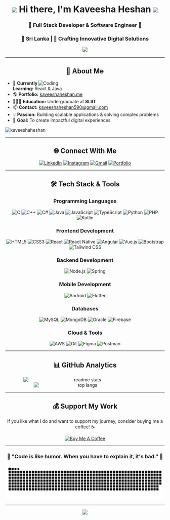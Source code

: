 <div align="center">
  
# <img src="https://media.giphy.com/media/hvRJCLFzcasrR4ia7z/giphy.gif" width="28"> **Hi there, I'm Kaveesha Heshan** <img src="https://media.giphy.com/media/hvRJCLFzcasrR4ia7z/giphy.gif" width="28">

### 🚀 **Full Stack Developer & Software Engineer** 🚀
### 📍 **Sri Lanka** | 🎯 **Crafting Innovative Digital Solutions**

<img src="https://readme-typing-svg.herokuapp.com/?font=Righteous&size=35&center=true&vCenter=true&width=500&height=70&duration=4000&lines=Hi+There!+👋;I'm+Kaveesha+Heshan!;Full+Stack+Developer!;Software+Engineer!;Welcome+to+my+profile!" />

</div>

---

<div align="center">

## 🎯 **About Me**

</div>

<img align="right" alt="Coding" width="400" src="https://media.giphy.com/media/qgQUggAC3Pfv687qPC/giphy.gif">

- 🌱 **Currently Learning:** React & Java
- 🌎 **Portfolio:** [kaveeshaheshan.me](https://WWW.kaveeshaheshan.me)
- 👨🏻‍💻 **Education:** Undergraduate at **SLIIT**
- 📫 **Contact:** [kaveeshaheshan590@gmail.com](mailto:kaveeshaheshan590@gmail.com)
- 💡 **Passion:** Building scalable applications & solving complex problems
- 🎯 **Goal:** To create impactful digital experiences

<img src="https://komarev.com/ghpvc/?username=kaveeshaheshan&label=Profile%20views&color=blueviolet&style=for-the-badge" alt="kaveeshaheshan" />

---

<div align="center">

## 🌐 **Connect With Me**

[![LinkedIn](https://img.shields.io/badge/LinkedIn-0077B5?style=pill&logo=linkedin&logoColor=white&labelColor=0077B5&color=0077B5)](https://linkedin.com/in/kaveesha-heshan)
[![Instagram](https://img.shields.io/badge/Instagram-E4405F?style=pill&logo=instagram&logoColor=white&labelColor=E4405F&color=E4405F)](https://instagram.com/_kaveesha_heshan)
[![Gmail](https://img.shields.io/badge/Gmail-D14836?style=pill&logo=gmail&logoColor=white&labelColor=D14836&color=D14836)](mailto:kaveeshaheshan590@gmail.com)
[![Portfolio](https://img.shields.io/badge/Portfolio-000000?style=pill&logo=About.me&logoColor=white&labelColor=000000&color=000000)](https://WWW.kaveeshaheshan.me)

</div>

---

<div align="center">

## 🛠️ **Tech Stack & Tools**

### **Programming Languages**
![C](https://img.shields.io/badge/C-00599C?style=flat&logo=c&logoColor=white)
![C++](https://img.shields.io/badge/C%2B%2B-00599C?style=flat&logo=c%2B%2B&logoColor=white)
![C#](https://img.shields.io/badge/C%23-239120?style=flat&logo=csharp&logoColor=white)
![Java](https://img.shields.io/badge/Java-ED8B00?style=flat&logo=openjdk&logoColor=white)
![JavaScript](https://img.shields.io/badge/JavaScript-F7DF1E?style=flat&logo=javascript&logoColor=black)
![TypeScript](https://img.shields.io/badge/TypeScript-007ACC?style=flat&logo=typescript&logoColor=white)
![Python](https://img.shields.io/badge/Python-3776AB?style=flat&logo=python&logoColor=white)
![PHP](https://img.shields.io/badge/PHP-777BB4?style=flat&logo=php&logoColor=white)
![Kotlin](https://img.shields.io/badge/Kotlin-0095D5?style=flat&logo=kotlin&logoColor=white)

### **Frontend Development**
![HTML5](https://img.shields.io/badge/HTML5-E34F26?style=flat&logo=html5&logoColor=white)
![CSS3](https://img.shields.io/badge/CSS3-1572B6?style=flat&logo=css3&logoColor=white)
![React](https://img.shields.io/badge/React-20232A?style=flat&logo=react&logoColor=61DAFB)
![React Native](https://img.shields.io/badge/React_Native-20232A?style=flat&logo=react&logoColor=61DAFB)
![Angular](https://img.shields.io/badge/Angular-DD0031?style=flat&logo=angular&logoColor=white)
![Vue.js](https://img.shields.io/badge/Vue.js-35495E?style=flat&logo=vue.js&logoColor=4FC08D)
![Bootstrap](https://img.shields.io/badge/Bootstrap-563D7C?style=flat&logo=bootstrap&logoColor=white)
![Tailwind CSS](https://img.shields.io/badge/Tailwind_CSS-38B2AC?style=flat&logo=tailwind-css&logoColor=white)

### **Backend Development**
![Node.js](https://img.shields.io/badge/Node.js-43853D?style=flat&logo=node.js&logoColor=white)
![Spring](https://img.shields.io/badge/Spring-6DB33F?style=flat&logo=spring&logoColor=white)

### **Mobile Development**
![Android](https://img.shields.io/badge/Android-3DDC84?style=flat&logo=android&logoColor=white)
![Flutter](https://img.shields.io/badge/Flutter-02569B?style=flat&logo=flutter&logoColor=white)

### **Databases**
![MySQL](https://img.shields.io/badge/MySQL-005C84?style=flat&logo=mysql&logoColor=white)
![MongoDB](https://img.shields.io/badge/MongoDB-4EA94B?style=flat&logo=mongodb&logoColor=white)
![Oracle](https://img.shields.io/badge/Oracle-F80000?style=flat&logo=oracle&logoColor=white)
![Firebase](https://img.shields.io/badge/Firebase-039BE5?style=flat&logo=Firebase&logoColor=white)

### **Cloud & Tools**
![AWS](https://img.shields.io/badge/Amazon_AWS-FF9900?style=flat&logo=amazonaws&logoColor=white)
![Git](https://img.shields.io/badge/Git-E34F26?style=flat&logo=git&logoColor=white)
![Figma](https://img.shields.io/badge/Figma-F24E1E?style=flat&logo=figma&logoColor=white)
![Postman](https://img.shields.io/badge/Postman-FF6C37?style=flat&logo=postman&logoColor=white)

</div>

---

<div align="center">

## 📊 **GitHub Analytics**

<div style="display: flex; justify-content: space-around; flex-wrap: wrap;">

<img width="390" src="https://github-readme-stats-sigma-five.vercel.app/api?username=kaveeshaheshan&show_icons=true&theme=react&rank_icon=github&border_radius=10" alt="readme stats" />

<img width="325" align="center" src="https://github-readme-stats-sigma-five.vercel.app/api/top-langs/?username=kaveeshaheshan&hide=HTML&langs_count=8&layout=compact&theme=react&border_radius=10&size_weight=0.5&count_weight=0.5&exclude_repo=github-readme-stats" alt="top langs" />

</div>





</div>

---

<div align="center">

## 💰 **Support My Work**

If you like what I do and want to support my journey, consider buying me a coffee! ☕

[![Buy Me A Coffee](https://img.shields.io/badge/Buy%20Me%20A%20Coffee-ffdd00?style=for-the-badge&logo=buy-me-a-coffee&logoColor=black)](https://www.buymeacoffee.com/Support)

</div>

---

<div align="center">

### 💫 **"Code is like humor. When you have to explain it, it's bad."** 💫

<img src="https://raw.githubusercontent.com/platane/platane/output/github-contribution-grid-snake-dark.svg" alt="Snake animation" />

---

<img src="https://capsule-render.vercel.app/api?type=waving&color=gradient&height=100&section=footer"/>

</div>
